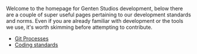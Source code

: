 Welcome to the homepage for Genten Studios development, below there are a couple of super useful pages pertaining to our development standards and norms. Even if you are already familiar with development or the tools we use, it's worth skimming before attempting to contribute.

- [Git Processes](https://github.com/GentenStudios/Genten/wiki/Dev:-Git-&-Github-Workflow)
- [Coding standards](https://github.com/GentenStudios/Genten/wiki/Dev:-Coding-Standards)